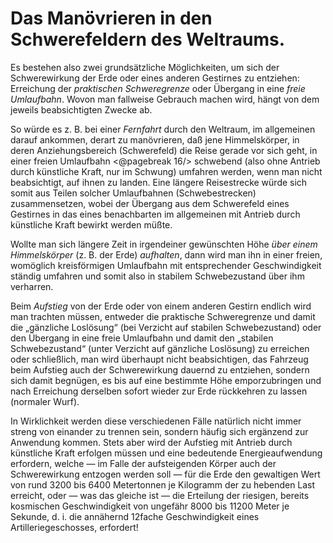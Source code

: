 Das Manövrieren in den Schwerefeldern des Weltraums.
====================================================

Es bestehen also zwei grundsätzliche Möglichkeiten, um sich
der Schwerewirkung der Erde oder eines anderen Gestirnes zu
entziehen: Erreichung der *praktischen Schweregrenze* oder
Übergang in eine *freie Umlaufbahn*. Wovon man fallweise
Gebrauch machen wird, hängt von dem jeweils beabsichtigten
Zwecke ab.

So würde es z. B. bei einer *Fernfahrt* durch den Weltraum,
im allgemeinen darauf ankommen, derart zu manövrieren, daß
jene Himmelskörper, in deren Anziehungsbereich (Schwerefeld)
die Reise gerade vor sich geht, in einer freien Umlaufbahn
<@pagebreak 16/> schwebend (also ohne Antrieb durch künstliche Kraft, nur im
Schwung) umfahren werden, wenn man nicht beabsichtigt, auf
ihnen zu landen. Eine längere Reisestrecke würde sich somit
aus Teilen solcher Umlaufbahnen (Schwebestrecken) zusammensetzen,
wobei der Übergang aus dem Schwerefeld eines Gestirnes
in das eines benachbarten im allgemeinen mit Antrieb durch
künstliche Kraft bewirkt werden müßte.

Wollte man sich längere Zeit in irgendeiner gewünschten Höhe
*über einem Himmelskörper* (z. B. der Erde) *aufhalten*,
dann wird man ihn in einer freien, womöglich kreisförmigen
Umlaufbahn mit entsprechender Geschwindigkeit ständig umfahren
und somit also in stabilem Schwebezustand über ihm verharren.

Beim *Aufstieg* von der Erde oder von einem anderen Gestirn
endlich wird man trachten müssen, entweder die praktische
Schweregrenze und damit die „gänzliche Loslösung“ (bei Verzicht
auf stabilen Schwebezustand) oder den Übergang in eine freie
Umlaufbahn und damit den „stabilen Schwebezustand“ (unter Verzicht
auf gänzliche Loslösung) zu erreichen oder schließlich, man
wird überhaupt nicht beabsichtigen, das Fahrzeug beim Aufstieg
auch der Schwerewirkung dauernd zu entziehen, sondern sich damit
begnügen, es bis auf eine bestimmte Höhe emporzubringen und
nach Erreichung derselben sofort wieder zur Erde rückkehren zu
lassen (normaler Wurf).

In Wirklichkeit werden diese verschiedenen Fälle natürlich nicht
immer streng von einander zu trennen sein, sondern häufig sich
ergänzend zur Anwendung kommen. Stets aber wird der Aufstieg
mit Antrieb durch künstliche Kraft erfolgen müssen und
eine bedeutende Energieaufwendung erfordern, welche — im Falle
der aufsteigenden Körper auch der Schwerewirkung entzogen
werden soll — für die Erde den gewaltigen Wert von rund
3200 bis 6400 Metertonnen je Kilogramm der zu hebenden Last
erreicht, oder — was das gleiche ist — die Erteilung der riesigen,
bereits kosmischen Geschwindigkeit von ungefähr 8000 bis 11200 Meter
je Sekunde, d. i. die annähernd 12fache Geschwindigkeit eines
Artilleriegeschosses, erfordert!

